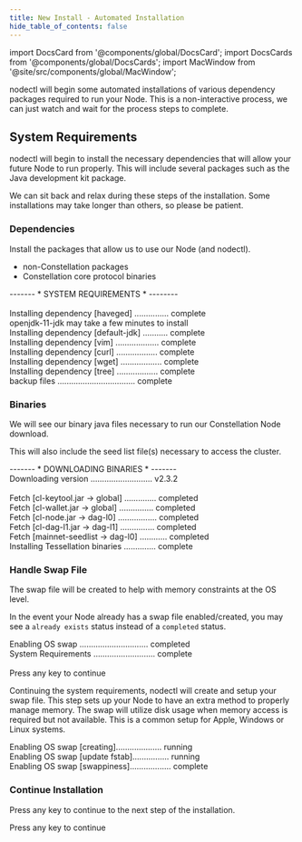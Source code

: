 ```yaml
---
title: New Install - Automated Installation 
hide_table_of_contents: false
---
```

<intro-end />

import DocsCard from '@components/global/DocsCard';
import DocsCards from '@components/global/DocsCards';
import MacWindow from '@site/src/components/global/MacWindow';

<head>
  <title>MainNet 2.0 Automation with nodectl</title>
  <meta
    name="description"
    content="nodectl installation of new Node"
  />
</head>

nodectl will begin some automated installations of various dependency packages required to run your Node.  This is a non-interactive process, we can just watch and wait for the process steps to complete.

## System Requirements
nodectl will begin to install the necessary dependencies that will allow your future Node to run properly.  This will include several packages such as the Java development kit package.  

We can sit back and relax during these steps of the installation.  Some installations may take longer than others, so please be patient.

### Dependencies

Install the packages that allow us to use our Node (and nodectl).
- non-Constellation packages
- Constellation core protocol binaries

<MacWindow>
  ------- * SYSTEM REQUIREMENTS * --------<br />
<br />
  Installing dependency [haveged] ............... complete <br />
  openjdk-11-jdk may take a few minutes to install<br />                     
  Installing dependency [default-jdk] ........... complete<br /> 
  Installing dependency [vim] ................... complete<br />
  Installing dependency [curl] .................. complete<br />
  Installing dependency [wget] .................. complete<br />  
  Installing dependency [tree] .................. complete<br /> 
  backup files .................................. complete<br />  
</MacWindow>

### Binaries

We will see our binary java files necessary to run our Constellation Node download.

This will also include the seed list file(s) necessary to access the cluster.

<MacWindow>
  ------- * DOWNLOADING BINARIES * -------<br />
  Downloading version ........................... v2.3.2<br /> 
<br /> 
  Fetch [cl-keytool.jar -> global] .............. completed<br /> 
  Fetch [cl-wallet.jar -> global] ............... completed<br /> 
  Fetch [cl-node.jar -> dag-l0] ................. completed<br />
  Fetch [cl-dag-l1.jar -> dag-l1] ............... completed<br /> 
  Fetch [mainnet-seedlist -> dag-l0] ............ completed<br /> 
  Installing Tessellation binaries .............. complete<br /> 
</MacWindow>

### Handle Swap File
The swap file will be created to help with memory constraints at the OS level.

In the event your Node already has a swap file enabled/created, you may see a `already exists` status instead of a `completed` status.

<MacWindow>
  Enabling OS swap .............................. completed<br />                    
  System Requirements ........................... complete<br /> 
<br />
  Press any key to continue<br />
</MacWindow>

Continuing the system requirements, nodectl will create and setup your swap file.  This step sets up your Node to have an extra method to properly manage memory.  The swap will utilize disk usage when memory access is required but not available.  This is a common setup for Apple, Windows or Linux systems.

<MacWindow>
  Enabling OS swap [creating].................... running<br />
</MacWindow>

<MacWindow>
  Enabling OS swap [update fstab]................ running<br />
</MacWindow>

<MacWindow>
  Enabling OS swap [swappiness].................. complete<br />
</MacWindow>

### Continue Installation

Press any key to continue to the next step of the installation.

<MacWindow>
  Press any key to continue<br />
</MacWindow>